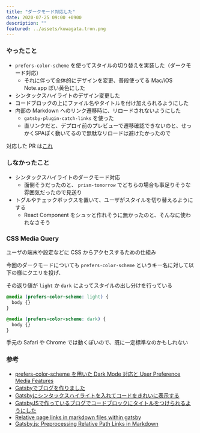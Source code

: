 ```yaml
---
title: "ダークモード対応した"
date: 2020-07-25 09:00 +0900
description: ""
featured: ../assets/kuwagata.tron.png
---
```


### やったこと

- `prefers-color-scheme` を使ってスタイルの切り替えを実装した（ダークモード対応）
  - それに伴って全体的にデザインを変更、普段使ってる Mac/iOS Note.app ぽい黄色にした
- シンタックスハイライトのデザイン変更した
- コードブロックの上にファイル名やタイトルを付け加えられるようにした
- 内部の Markdown へのリンク遷移時に、リロードされないようにした
  - `gatsby-plugin-catch-links` を使った
  - 直リンクだと、デプロイ前のプレビューで遷移確認できないのと、せっかくSPAぽく動いてるので無駄なリロードは避けたかったので

対応した PR は[これ](https://github.com/jarinosuke/blog.jarinosuke.com/pull/9)

### しなかったこと

- シンタックスハイライトのダークモード対応
  - 面倒そうだったのと、 `prism-tomorrow` でどちらの場合も事足りそうな雰囲気だったので見送り
- トグルやチェックボックスを置いて、ユーザがスタイルを切り替えるようにする
  - React Component をシュッと作れそうに無かったのと、そんなに使われなさそう

### CSS Media Query

ユーザの端末や設定などに CSS からアクセスするための仕組み

今回のダークモードについても `prefers-color-scheme` というキー名に対して以下の様にクエリを投げ、

その返り値が `light` か `dark` によってスタイルの出し分けを行っている

```css:title=layout.css
@media (prefers-color-scheme: light) {
  body {} 
}

@media (prefers-color-scheme: dark) {
  body {} 
}
```

手元の Safari や Chrome では動くぽいので、既に一定標準なのかもしれない

### 参考

- [prefers-color-scheme を用いた Dark Mode 対応と User Preference Media Features](https://blog.jxck.io/entries/2018-11-10/dark-mode-via-prefers-color-scheme.html)
- [Gatsbyでブログを作りました](https://blog.ebiken.dev/blog/my-new-blog/)
- [Gatsbyにシンタックスハイライトを入れてコードをきれいに表示する](https://littlebylittle.work/2020/01/gatsby-syntax-highlighting/)
- [GatsbyJSで作っているブログでコードブロックにタイトルをつけられるようにした](https://kikunantoka.com/2019/12/11--install-code-title/)
- [Relative page links in markdown files within gatsby](https://medium.com/@sgpropguide/relative-page-links-in-markdown-files-within-gatsby-1f56ce69d06c)
- [Gatsby.js: Preprocessing Relative Path Links in Markdown](https://stackoverflow.com/questions/50300574/gatsby-js-preprocessing-relative-path-links-in-markdown)